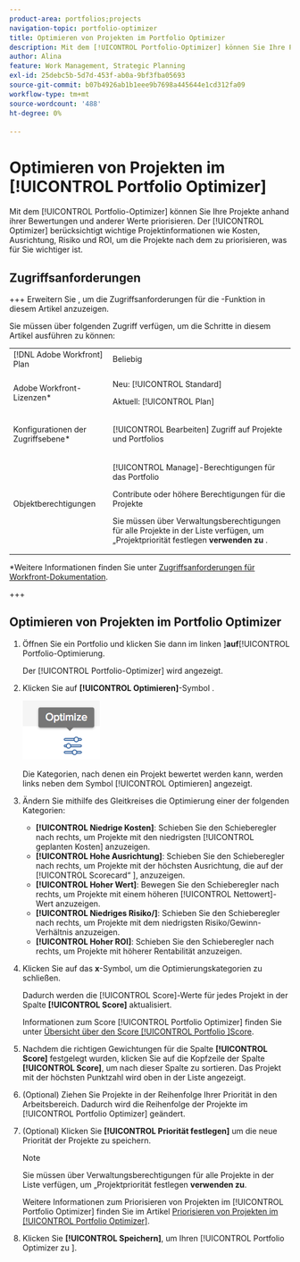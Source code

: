 ```yaml
---
product-area: portfolios;projects
navigation-topic: portfolio-optimizer
title: Optimieren von Projekten im Portfolio Optimizer
description: Mit dem [!UICONTROL Portfolio-Optimizer] können Sie Ihre Projekte anhand ihrer Bewertungen und anderer Werte priorisieren. Der Optimizer berücksichtigt wichtige Projektinformationen wie Kosten, Ausrichtung, Risiko und ROI, um die Projekte nach dem zu priorisieren, was für Sie wichtiger ist.
author: Alina
feature: Work Management, Strategic Planning
exl-id: 25debc5b-5d7d-453f-ab0a-9bf3fba05693
source-git-commit: b07b4926ab1b1eee9b7698a445644e1cd312fa09
workflow-type: tm+mt
source-wordcount: '488'
ht-degree: 0%

---
```


# Optimieren von Projekten im [!UICONTROL Portfolio Optimizer]

Mit dem [!UICONTROL Portfolio-Optimizer] können Sie Ihre Projekte anhand ihrer Bewertungen und anderer Werte priorisieren. Der [!UICONTROL Optimizer] berücksichtigt wichtige Projektinformationen wie Kosten, Ausrichtung, Risiko und ROI, um die Projekte nach dem zu priorisieren, was für Sie wichtiger ist.

## Zugriffsanforderungen

+++ Erweitern Sie , um die Zugriffsanforderungen für die -Funktion in diesem Artikel anzuzeigen.

Sie müssen über folgenden Zugriff verfügen, um die Schritte in diesem Artikel ausführen zu können:

<table style="table-layout:auto"> 
 <col> 
 <col> 
 <tbody> 
  <tr> 
   <td role="rowheader">[!DNL Adobe Workfront] Plan</td> 
   <td> Beliebig</td> 
  </tr> 
  <tr> 
   <td role="rowheader">Adobe Workfront-Lizenzen*</td> 
   <td> <p>Neu: [!UICONTROL Standard] </p>
   <p>Aktuell: [!UICONTROL Plan] </p> </td> 
  </tr> 
  <tr> 
   <td role="rowheader">Konfigurationen der Zugriffsebene*</td> 
   <td> <p>[!UICONTROL Bearbeiten] Zugriff auf Projekte und Portfolios</p> </td> 
  </tr> 
  <tr> 
   <td role="rowheader">Objektberechtigungen</td> 
   <td> <p>[!UICONTROL Manage]-Berechtigungen für das Portfolio</p> <p>Contribute oder höhere Berechtigungen für die Projekte</p> 
   <p>Sie müssen über Verwaltungsberechtigungen für alle Projekte in der Liste verfügen, um „Projektpriorität festlegen<b> verwenden zu </b>.</p>
    </td> 
  </tr> 
 </tbody> 
</table>

*Weitere Informationen finden Sie unter [Zugriffsanforderungen für Workfront-Dokumentation](/help/quicksilver/administration-and-setup/add-users/access-levels-and-object-permissions/access-level-requirements-in-documentation.md).

+++

## Optimieren von Projekten im Portfolio Optimizer

1. Öffnen Sie ein Portfolio und klicken Sie dann im linken ]**auf**[!UICONTROL  Portfolio-Optimierung.

   Der [!UICONTROL Portfolio-Optimizer] wird angezeigt.

1. Klicken Sie auf **[!UICONTROL Optimieren]**-Symbol .

   ![](assets/optimize-icon-portfolio-optimizer.png)

   Die Kategorien, nach denen ein Projekt bewertet werden kann, werden links neben dem Symbol [!UICONTROL Optimieren] angezeigt.

1. Ändern Sie mithilfe des Gleitkreises die Optimierung einer der folgenden Kategorien:

   * **[!UICONTROL Niedrige Kosten]**: Schieben Sie den Schieberegler nach rechts, um Projekte mit den niedrigsten [!UICONTROL geplanten Kosten] anzuzeigen.
   * **[!UICONTROL Hohe Ausrichtung]**: Schieben Sie den Schieberegler nach rechts, um Projekte mit der höchsten Ausrichtung, die auf der [!UICONTROL Scorecard“ ], anzuzeigen.
   * **[!UICONTROL Hoher Wert]**: Bewegen Sie den Schieberegler nach rechts, um Projekte mit einem höheren [!UICONTROL Nettowert]-Wert anzuzeigen.
   * **[!UICONTROL Niedriges Risiko/]**: Schieben Sie den Schieberegler nach rechts, um Projekte mit dem niedrigsten Risiko/Gewinn-Verhältnis anzuzeigen.
   * **[!UICONTROL Hoher ROI]**: Schieben Sie den Schieberegler nach rechts, um Projekte mit höherer Rentabilität anzuzeigen.

1. Klicken Sie auf das **x**-Symbol, um die Optimierungskategorien zu schließen.

   Dadurch werden die [!UICONTROL Score]-Werte für jedes Projekt in der Spalte **[!UICONTROL Score]** aktualisiert.

   Informationen zum Score [!UICONTROL Portfolio Optimizer] finden Sie unter [Übersicht über den Score [!UICONTROL Portfolio ]Score](../../../manage-work/portfolios/portfolio-optimizer/portfolio-optimizer-score.md).

1. Nachdem die richtigen Gewichtungen für die Spalte **[!UICONTROL Score]** festgelegt wurden, klicken Sie auf die Kopfzeile der Spalte **[!UICONTROL Score]**, um nach dieser Spalte zu sortieren. Das Projekt mit der höchsten Punktzahl wird oben in der Liste angezeigt.

1. (Optional) Ziehen Sie Projekte in der Reihenfolge Ihrer Priorität in den Arbeitsbereich.
Dadurch wird die Reihenfolge der Projekte im [!UICONTROL Portfolio Optimizer] geändert.
1. (Optional) Klicken Sie **[!UICONTROL Priorität festlegen]** um die neue Priorität der Projekte zu speichern.

   >[!NOTE]
   >
   >   Sie müssen über Verwaltungsberechtigungen für alle Projekte in der Liste verfügen, um „Projektpriorität festlegen **verwenden zu**.

   Weitere Informationen zum Priorisieren von Projekten im [!UICONTROL Portfolio Optimizer] finden Sie im Artikel [Priorisieren von Projekten im [!UICONTROL Portfolio Optimizer]](../../../manage-work/portfolios/portfolio-optimizer/prioritize-projects-in-portfolio-optimizer.md).

1. Klicken Sie **[!UICONTROL Speichern]**, um Ihren [!UICONTROL Portfolio Optimizer zu ].
